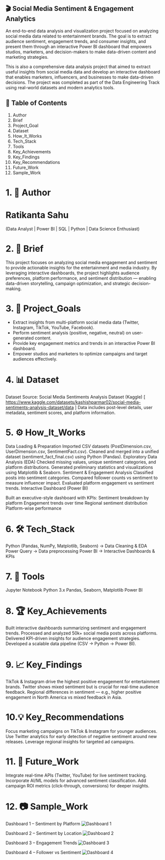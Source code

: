 ##  🎬 Social Media Sentiment & Engagement Analytics 

An end-to-end data analysis and visualization project focused on analyzing social media data related to entertainment brands. The goal is to extract audience sentiment, engagement trends, and consumer insights, and present them through an interactive Power BI dashboard that empowers studios, marketers, and decision-makers to make data-driven content and marketing strategies.

This is also a comprehensive data analysis project that aimed to extract useful insights from social media data and develop an interactive dashboard that enables marketers, influencers, and businesses to make data-driven decisions. The project was completed as part of the Data Engineering Track using real-world datasets and modern analytics tools.

## 📑 Table of Contents

1. Author
2. Brief
3. Project_Goal
4. Dataset
5. How_It_Works
6. Tech_Stack
7. Tools
8. Key_Achievements
9. Key_Findings
10. Key_Recommendations
11. Future_Work
12. Sample_Work

# 1. 👤 Author

# Ratikanta Sahu
(Data Analyst | Power BI | SQL | Python | Data Science Enthusiast)

# 2. 📌 Brief

This project focuses on analyzing social media engagement and sentiment to provide actionable insights for the entertainment and media industry. By leveraging interactive dashboards, the project highlights audience preferences, platform performance, and sentiment distribution — enabling data-driven storytelling, campaign optimization, and strategic decision-making.

# 3. 🎯 Project_Goals

- Extract insights from multi-platform social media data (Twitter, Instagram, TikTok, YouTube, Facebook).
- Perform sentiment analysis (positive, negative, neutral) on user-generated content.
- Provide key engagement metrics and trends in an interactive Power BI dashboard.
- Empower studios and marketers to optimize campaigns and target audiences effectively.

# 4. 📊 Dataset

Dataset Source: Social Media Sentiments Analysis Dataset (Kaggle) [ https://www.kaggle.com/datasets/kashishparmar02/social-media-sentiments-analysis-dataset/data ]
Data includes post-level details, user metadata, sentiment scores, and platform information.

# 5. ⚙️ How_It_Works

Data Loading & Preparation
Imported CSV datasets (PostDimension.csv, UserDimension.csv, SentimentFact.csv).
Cleaned and merged into a unified dataset (sentiment_fact_final.csv) using Python (Pandas).
Exploratory Data Analysis (EDA)
Checked missing values, unique sentiment categories, and platform distributions.
Generated preliminary statistics and visualizations using Matplotlib & Seaborn.
Sentiment & Engagement Analysis
Classified posts into sentiment categories.
Compared follower counts vs sentiment to measure influencer impact.
Evaluated platform engagement vs sentiment trends.
Interactive Dashboard (Power BI)

Built an executive-style dashboard with KPIs:
Sentiment breakdown by platform
Engagement trends over time
Regional sentiment distribution
Platform-wise performance

# 6. 🛠️ Tech_Stack

Python (Pandas, NumPy, Matplotlib, Seaborn) → Data Cleaning & EDA
Power Query → Data preprocessing
Power BI → Interactive Dashboards & KPIs

# 7. 🔧 Tools

Jupyter Notebook
Python 3.x
Pandas, Seaborn, Matplotlib
Power BI

# 8. 🏆 Key_Achievements

Built interactive dashboards summarizing sentiment and engagement trends.
Processed and analyzed 50k+ social media posts across platforms.
Delivered KPI-driven insights for audience engagement strategies.
Developed a scalable data pipeline (CSV → Python → Power BI).

# 9. 📈 Key_Findings

TikTok & Instagram drive the highest positive engagement for entertainment brands.
Twitter shows mixed sentiment but is crucial for real-time audience feedback.
Regional differences in sentiment — e.g., higher positive engagement in North America vs mixed feedback in Asia.

# 10.💡 Key_Recommendations

Focus marketing campaigns on TikTok & Instagram for younger audiences.
Use Twitter analytics for early detection of negative sentiment around new releases.
Leverage regional insights for targeted ad campaigns.

# 11. 🔮 Future_Work

Integrate real-time APIs (Twitter, YouTube) for live sentiment tracking.
Incorporate AI/ML models for advanced sentiment classification.
Add campaign ROI metrics (click-through, conversions) for deeper insights.

# 12. 📷 Sample_Work

Dashboard 1 – Sentiment by Platform
![Dashboard 1](C:\Users\rk_sandy\Desktop\Data_Analyst_projects\Social-Media-Analysis\DB-1.png)

Dashboard 2 – Sentiment by Location
![Dashboard 2](C:\Users\rk_sandy\Desktop\Data_Analyst_projects\Social-Media-Analysis\DB-2.png)

Dashboard 3 – Engagement Trends
![Dashboard 3](C:\Users\rk_sandy\Desktop\Data_Analyst_projects\Social-Media-Analysis\DB-3.png)

Dashboard 4 – Follower vs Sentiment
![Dashboard 4](C:\Users\rk_sandy\Desktop\Data_Analyst_projects\Social-Media-Analysis\DB-4.png)
